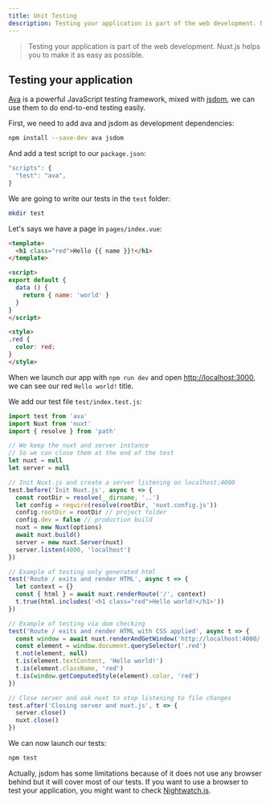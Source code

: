 ```yaml
---
title: Unit Testing
description: Testing your application is part of the web development. Nuxt.js helps you to make it as easy as possible.
---
```


> Testing your application is part of the web development. Nuxt.js helps you to make it as easy as possible.

## Testing your application

[Ava](https://github.com/avajs/ava) is a powerful JavaScript testing framework, mixed with [jsdom](https://github.com/tmpvar/jsdom), we can use them to do end-to-end testing easily.

First, we need to add ava and jsdom as development dependencies:
```bash
npm install --save-dev ava jsdom
```

And add a test script to our `package.json`:

```javascript
"scripts": {
  "test": "ava",
}
```

We are going to write our tests in the `test` folder:
```bash
mkdir test
```

Let's says we have a page in `pages/index.vue`:
```html
<template>
  <h1 class="red">Hello {{ name }}!</h1>
</template>

<script>
export default {
  data () {
    return { name: 'world' }
  }
}
</script>

<style>
.red {
  color: red;
}
</style>
```

When we launch our app with `npm run dev` and open [http://localhost:3000](http://localhost:3000), we can see our red `Hello world!` title.

We add our test file `test/index.test.js`:

```js
import test from 'ava'
import Nuxt from 'nuxt'
import { resolve } from 'path'

// We keep the nuxt and server instance
// So we can close them at the end of the test
let nuxt = null
let server = null

// Init Nuxt.js and create a server listening on localhost:4000
test.before('Init Nuxt.js', async t => {
  const rootDir = resolve(__dirname, '..')
  let config = require(resolve(rootDir, 'nuxt.config.js'))
  config.rootDir = rootDir // project folder
  config.dev = false // production build
  nuxt = new Nuxt(options)
  await nuxt.build()
  server = new nuxt.Server(nuxt)
  server.listen(4000, 'localhost')
})

// Example of testing only generated html
test('Route / exits and render HTML', async t => {
  let context = {}
  const { html } = await nuxt.renderRoute('/', context)
  t.true(html.includes('<h1 class="red">Hello world!</h1>'))
})

// Example of testing via dom checking
test('Route / exits and render HTML with CSS applied', async t => {
  const window = await nuxt.renderAndGetWindow('http://localhost:4000/')
  const element = window.document.querySelector('.red')
  t.not(element, null)
  t.is(element.textContent, 'Hello world!')
  t.is(element.className, 'red')
  t.is(window.getComputedStyle(element).color, 'red')
})

// Close server and ask nuxt to stop listening to file changes
test.after('Closing server and nuxt.js', t => {
  server.close()
  nuxt.close()
})
```

We can now launch our tests:
```bash
npm test
```

Actually, jsdom has some limitations because of it does not use any browser behind but it will cover most of our tests. If you want to use a browser to test your application, you might want to check [Nightwatch.js](http://nightwatchjs.org).
